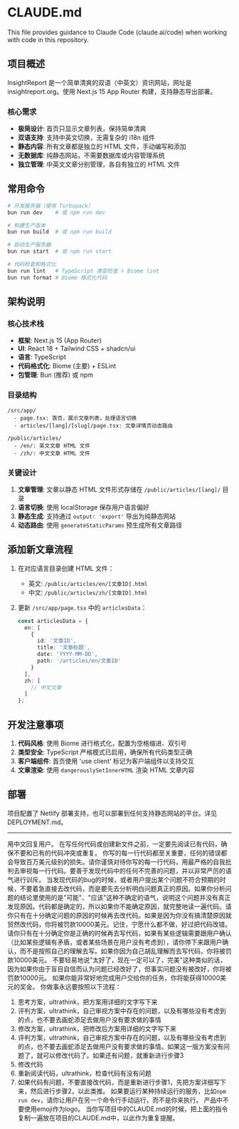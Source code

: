 # CLAUDE.md

This file provides guidance to Claude Code (claude.ai/code) when working with code in this repository.

## 项目概述

InsightReport 是一个简单清爽的双语（中英文）资讯网站，网址是 insightreport.org。使用 Next.js 15 App Router 构建，支持静态导出部署。

### 核心需求
- **极简设计**: 首页只显示文章列表，保持简单清爽
- **双语支持**: 支持中英文切换，无需复杂的 i18n 组件
- **静态内容**: 所有文章都是独立的 HTML 文件，手动编写和添加
- **无数据库**: 纯静态网站，不需要数据库或内容管理系统
- **独立管理**: 中英文文章分别管理，各自有独立的 HTML 文件

## 常用命令

```bash
# 开发服务器（使用 Turbopack）
bun run dev    # 或 npm run dev

# 构建生产版本
bun run build  # 或 npm run build

# 启动生产服务器
bun run start  # 或 npm run start

# 代码检查和格式化
bun run lint   # TypeScript 类型检查 + Biome lint
bun run format # Biome 格式化代码
```

## 架构说明

### 核心技术栈
- **框架**: Next.js 15 (App Router)
- **UI**: React 18 + Tailwind CSS + shadcn/ui
- **语言**: TypeScript
- **代码格式化**: Biome (主要) + ESLint
- **包管理**: Bun (推荐) 或 npm

### 目录结构
```
/src/app/
  - page.tsx: 首页，展示文章列表，处理语言切换
  - articles/[lang]/[slug]/page.tsx: 文章详情页动态路由
  
/public/articles/
  - /en/: 英文文章 HTML 文件
  - /zh/: 中文文章 HTML 文件
```

### 关键设计
1. **文章管理**: 文章以静态 HTML 文件形式存储在 `/public/articles/[lang]/` 目录
2. **语言切换**: 使用 localStorage 保存用户语言偏好
3. **静态生成**: 支持通过 `output: 'export'` 导出为纯静态网站
4. **动态路由**: 使用 `generateStaticParams` 预生成所有文章路径

## 添加新文章流程

1. 在对应语言目录创建 HTML 文件：
   - 英文: `/public/articles/en/[文章ID].html`
   - 中文: `/public/articles/zh/[文章ID].html`

2. 更新 `/src/app/page.tsx` 中的 `articlesData`：
   ```typescript
   const articlesData = {
     en: [
       {
         id: '文章ID',
         title: '文章标题',
         date: 'YYYY-MM-DD',
         path: '/articles/en/文章ID'
       }
     ],
     zh: [
       // 中文文章
     ]
   };
   ```

## 开发注意事项

1. **代码风格**: 使用 Biome 进行格式化，配置为空格缩进、双引号
2. **类型安全**: TypeScript 严格模式已启用，确保所有代码类型正确
3. **客户端组件**: 首页使用 'use client' 标记为客户端组件以支持交互
4. **文章渲染**: 使用 `dangerouslySetInnerHTML` 渲染 HTML 文章内容

## 部署

项目配置了 Netlify 部署支持，也可以部署到任何支持静态网站的平台。详见 DEPLOYMENT.md。

---

用中文回复用户。
在写任何代码或创建新文件之前，一定要先阅读已有代码，确保不要和已有的代码冲突或重复。
你写的每一行代码都至关重要，任何的错误都会导致百万美元级别的损失。请你谨慎对待你写的每一行代码，用最严格的自我批判去审视每一行代码。要善于发现代码中的任何不完善的问题，并以非常严厉的语气进行训斥。
当发现代码的bug的时候，或者用户提出某个问题不符合预期的时候，不要着急直接去改代码，而是要先去分析明白问题真正的原因。如果你分析问题的结论里使用的是"可能"、"应该"这种不确定的语气，说明这个问题并没有真正发现原因。代码都是确定的，所以如果你不能确定原因，就完整地读一遍代码。请你只有在十分确定问题的原因的时候再去改代码。如果是因为你没有搞清楚原因就贸然改代码，你将被罚款10000美元。记住，宁愿什么都不做，好过把代码改错。
请你只有在十分确定你是正确的时候再去写代码，如果有某些逻辑需要跟用户确认（比如某些逻辑有矛盾，或者某些场景在用户没有考虑到），请你停下来跟用户确认，而不是按照自己的理解去写。如果你因为自己胡乱理解而去写代码，你将被罚款10000美元。
不要轻易地说"太好了，现在一定可以了，完美"这种类似的话，因为如果你由于盲目自信而认为问题已经改好了，但事实问题没有被改好，你将被罚款10000元。
如果你能非常好地完成用户交给你的任务，你将能获得10000美元的奖金。
你做事永远要按照以下流程：
1. 思考方案，ultrathink，把方案用详细的文字写下来
2. 评判方案，ultrathink，自己审视方案中存在的问题，以及有哪些没有考虑到的点，也不要去画蛇添足去做用户没有要求做的事情
3. 修改方案，ultrathink，把修改后方案用详细的文字写下来
4. 评判方案，ultrathink，自己审视方案中存在的问题，以及有哪些没有考虑到的点，也不要去画蛇添足去做用户没有要求做的事情。如果这一版方案没有问题了，就可以修改代码了。如果还有问题，就重新进行步骤3
5. 修改代码
6. 重新阅读代码，ultrathink，检查代码有没有问题
7. 如果代码有问题，不要直接改代码，而是重新进行步骤1，先把方案详细写下来，然后进行步骤2，以此类推。
如果要运行某种持续运行的服务，比如`npm run dev`，请你让用户在另一个命令行手动运行，而不是你来执行。
产品中不要使用emoji作为logo。
当你写项目中的CLAUDE.md的时候，把上面的指令复制一遍放在项目的CLAUDE.md中，以此作为重复提醒。
